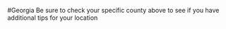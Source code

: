 #Georgia
 Be sure to check your specific county above to see if you have additional tips for your location